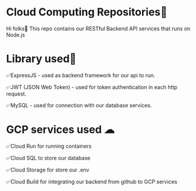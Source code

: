 # Cloud Computing Repositories🥷

Hi folks👋 This repo contains our RESTful Backend API services that runs on Node.js


# Library used🧩

✅ExpressJS - used as backend framework for our api to run.

✅JWT (JSON Web Token) - used for token authentication in each http request.

✅MySQL - used for connection with our database services.



# GCP services used ☁

✅Cloud Run for running containers

✅Cloud SQL to store our database

✅Cloud Storage for store our .env

✅Cloud Build for integrating our backend from github to GCP services
